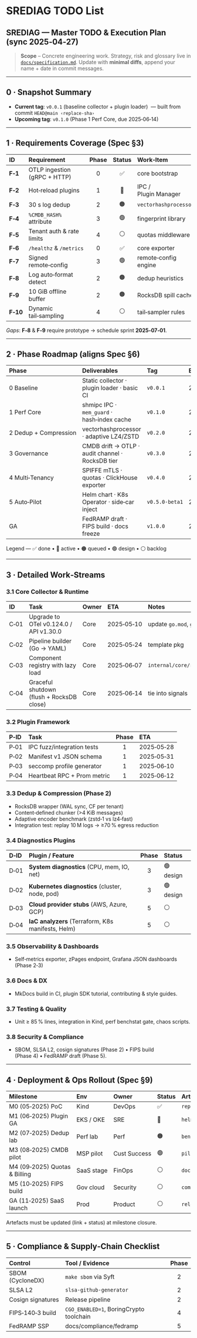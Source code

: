 # SREDIAG TODO List

## SREDIAG — Master TODO & Execution Plan (sync 2025‑04‑27)

> **Scope** – Concrete engineering work. Strategy, risk and glossary live in [`docs/specification.md`](specification.md). Update with **minimal diffs**, append your name + date in commit messages.

---

## 0 · Snapshot Summary

* **Current tag**: `v0.0.1` (baseline collector + plugin loader)  — built from commit `HEAD@main ‹replace‑sha›`  
* **Upcoming tag**: `v0.1.0` (Phase 1 Perf Core, due 2025‑06‑14)

---

## 1 · Requirements Coverage (Spec §3)

| ID | Requirement | Phase | Status | Work‑Item |
| :-- | :-- | :-: | :-: | :-- |
| **F‑1** | OTLP ingestion (gRPC + HTTP) | 0 | ✅ | core bootstrap |
| **F‑2** | Hot‑reload plugins | 1 | 🔴 | IPC / Plugin Manager |
| **F‑3** | 30 s log dedup | 2 | 🟠 | `vectorhashprocessor` |
| **F‑4** | `%CMDB_HASH%` attribute | 3 | 🟢 | fingerprint library |
| **F‑5** | Tenant auth & rate limits | 4 | ⚪ | quotas middleware |
| **F‑6** | `/healthz` & `/metrics` | 0 | ✅ | core exporter |
| **F‑7** | Signed remote‑config | 3 | 🟢 | remote‑config engine |
| **F‑8** | Log auto‑format detect | 2 | 🟠 | dedup heuristics |
| **F‑9** | 10 GiB offline buffer | 2 | 🟠 | RocksDB spill cache |
| **F‑10** | Dynamic tail‑sampling | 4 | ⚪ | tail‑sampler rules |

_Gaps_: **F‑8** & **F‑9** require prototype → schedule sprint **2025‑07‑01**.

---

## 2 · Phase Roadmap (aligns Spec §6)

| Phase | Deliverables | Tag | ETA | Lead | Status |
| :-- | :-- | :-- | :-- | :-- | :-- |
| 0 Baseline | Static collector · plugin loader · basic CI | `v0.0.1` | 2025‑04‑15 | Core | ✅ |
| 1 Perf Core | shmipc IPC · `mem_guard` · hash‑index cache | `v0.1.0` | 2025‑06‑14 | Core | 🔴 |
| 2 Dedup + Compression | vectorhashprocessor · adaptive LZ4/ZSTD | `v0.2.0` | 2025‑07‑19 | Perf | 🟠 |
| 3 Governance | CMDB drift → OTLP · audit channel · RocksDB tier | `v0.3.0` | 2025‑08‑23 | Platform | 🟢 |
| 4 Multi‑Tenancy | SPIFFE mTLS · quotas · ClickHouse exporter | `v0.4.0` | 2025‑09‑27 | Security | ⚪ |
| 5 Auto‑Pilot | Helm chart · K8s Operator · side‑car inject | `v0.5.0‑beta1` | 2025‑10‑25 | DevOps | ⚪ |
| GA | FedRAMP draft · FIPS build · docs freeze | `v1.0.0` | 2025‑11‑29 | PMO | ⚪ |

Legend — ✅ done • 🔴 active • 🟠 queued • 🟢 design • ⚪ backlog

---

## 3 · Detailed Work‑Streams

### 3.1 Core Collector & Runtime

| ID | Task | Owner | ETA | Notes |
| :-- | :-- | :-- | :-- | :-- |
| C‑01 | Upgrade to OTel v0.124.0 / API v1.30.0 | Core | 2025‑05‑10 | update `go.mod`, `go mod tidy` |
| C‑02 | Pipeline builder (Go → YAML) | Core | 2025‑05‑24 | template pkg |
| C‑03 | Component registry with lazy load | Core | 2025‑06‑07 | `internal/core/registry.go` |
| C‑04 | Graceful shutdown (flush + RocksDB close) | Core | 2025‑06‑14 | tie into signals |

### 3.2 Plugin Framework

| P‑ID | Task | Phase | ETA |
| :-- | :-- | :-: | :-- |
| P‑01 | IPC fuzz/integration tests | 1 | 2025‑05‑28 |
| P‑02 | Manifest v1 JSON schema | 1 | 2025‑05‑31 |
| P‑03 | seccomp profile generator | 1 | 2025‑06‑10 |
| P‑04 | Heartbeat RPC + Prom metric | 1 | 2025‑06‑12 |

### 3.3 Dedup & Compression (Phase 2)

* RocksDB wrapper (WAL sync, CF per tenant)
* Content‑defined chunker (>4 KiB messages)
* Adaptive encoder benchmark (zstd‑1 vs lz4‑fast)
* Integration test: replay 10 M logs → ≥70 % egress reduction

### 3.4 Diagnostics Plugins

| D‑ID | Plugin / Feature | Phase | Status |
| :-- | :-- | :-: | :-- |
| D‑01 | **System diagnostics** (CPU, mem, IO, net) | 3 | 🟢 design |
| D‑02 | **Kubernetes diagnostics** (cluster, node, pod) | 3 | 🟢 design |
| D‑03 | **Cloud provider stubs** (AWS, Azure, GCP) | 5 | ⚪ |
| D‑04 | **IaC analyzers** (Terraform, K8s manifests, Helm) | 5 | ⚪ |

### 3.5 Observability & Dashboards

* Self‑metrics exporter, zPages endpoint, Grafana JSON dashboards (Phase 2‑3)

### 3.6 Docs & DX

* MkDocs build in CI, plugin SDK tutorial, contributing & style guides.

### 3.7 Testing & Quality

* Unit ≥ 85 % lines, integration in Kind, perf benchstat gate, chaos scripts.

### 3.8 Security & Compliance

* SBOM, SLSA L2, cosign signatures (Phase 2) • FIPS build (Phase 4) • FedRAMP draft (Phase 5).

---

## 4 · Deployment & Ops Rollout (Spec §9)

| Milestone | Env | Owner | Status | Artefact |
| :-- | :-- | :-- | :-- | :-- |
| M0 (05‑2025) PoC | Kind | DevOps | ✅ | `reports/m0‑poc.md` |
| M1 (06‑2025) Plugin GA | EKS / OKE | SRE | 🔴 | `helm/values‑msp.yaml` |
| M2 (07‑2025) Dedup lab | Perf lab | Perf | 🟠 | `bench/m2‑plan.md` |
| M3 (08‑2025) CMDB pilot | MSP pilot | Cust Success | 🟢 | `pilots/cmdb‑run.md` |
| M4 (09‑2025) Quotas & Billing | SaaS stage | FinOps | ⚪ | `docs/billing‑hooks.md` |
| M5 (10‑2025) FIPS build | Gov cloud | Security | ⚪ | `compliance/fedramp‑draft.md` |
| GA (11‑2025) SaaS launch | Prod | Product | ⚪ | `release‑checklist.md` |

Artefacts must be updated (link + status) at milestone closure.

---

## 5 · Compliance & Supply‑Chain Checklist

| Control | Tool / Evidence | Phase |
| :-- | :-- | :-: |
| SBOM (CycloneDX) | `make sbom` via Syft | 2 |
| SLSA L2 | `slsa-github-generator` | 2 |
| Cosign signatures | Release pipeline | 2 |
| FIPS‑140‑3 build | `CGO_ENABLED=1`, BoringCrypto toolchain | 4 |
| FedRAMP SSP | docs/compliance/fedramp | 5 |
